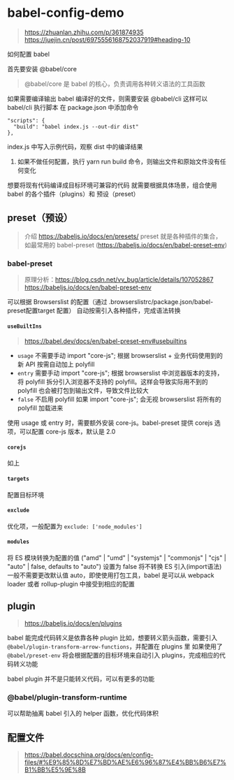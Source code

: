 # babel-config-demo

> https://zhuanlan.zhihu.com/p/361874935
> https://juejin.cn/post/6975556168752037919#heading-10


如何配置 babel

首先要安装 @babel/core
> @babel/core 是 babel 的核心，负责调用各种转义语法的工具函数

如果需要编译输出 babel 编译好的文件，则需要安装 @babel/cli
这样可以 babel/cli 执行脚本
在 package.json 中添加命令
```
"scripts": {
  "build": "babel index.js --out-dir dist"
},
```

index.js 中写入示例代码，观察 dist 中的编译结果

1. 如果不做任何配置，执行 yarn run build 命令，则输出文件和原始文件没有任何变化

想要将现有代码编译成目标环境可兼容的代码
就需要根据具体场景，组合使用 babel 的各个插件（plugins）和 预设（preset）

## preset（预设）
> 介绍 https://babeljs.io/docs/en/presets/
preset 就是各种插件的集合，如最常用的 babel-preset (https://babeljs.io/docs/en/babel-preset-env)

### babel-preset
> 原理分析：https://blog.csdn.net/vv_bug/article/details/107052867
> https://babeljs.io/docs/en/babel-preset-env

可以根据 Browserslist 的配置（通过 .browserslistrc/package.json/babel-preset配置target 配置）
自动按需引入各种插件，完成语法转换

#### `useBuiltIns`
> https://babel.dev/docs/en/babel-preset-env#usebuiltins

- `usage`
  不需要手动 import "core-js";
  根据 browserslist + 业务代码使用到的新 API 按需自动加上 polyfill
- `entry`
  需要手动 import "core-js";
  根据 browserslist 中浏览器版本的支持，将 polyfill 拆分引入浏览器不支持的 polyfill。这样会导致实际用不到的 polyfill 也会被打包到输出文件，导致文件比较大
- `false`
  不启用 polyfill
  如果 import "core-js"; 会无视 browserslist 将所有的 polyfill 加载进来

使用 usage 或 entry 时，需要额外安装 core-js。babel-preset 提供 corejs 选项，可以配置 core-js 版本，默认是 2.0

#### `corejs`
如上
#### `targets`
配置目标环境
#### `exclude`
优化项，一般配置为 `exclude: ['node_modules']`

#### `modules`
将 ES 模块转换为配置的值 ("amd" | "umd" | "systemjs" | "commonjs" | "cjs" | "auto" | false, defaults to "auto")
设置为 false 将不转换 ES 引入(import语法)
一般不需要更改默认值 auto，即使使用打包工具，babel 是可以从 webpack loader 或者 rollup-plugin 中接受到相应的配置


## plugin
> https://babeljs.io/docs/en/plugins

babel 能完成代码转义是依靠各种 plugin
比如，想要转义箭头函数，需要引入 `@babel/plugin-transform-arrow-functions`，并配置在 plugins 里
如果使用了 `@babel/preset-env` 将会根据配置的目标环境来自动引入 plugins，完成相应的代码转义功能

babel plugin 并不是只能转义代码，可以有更多的功能
### @babel/plugin-transform-runtime
可以帮助抽离 babel 引入的 helper 函数，优化代码体积







## 配置文件
> https://babel.docschina.org/docs/en/config-files/#%E9%85%8D%E7%BD%AE%E6%96%87%E4%BB%B6%E7%B1%BB%E5%9E%8B
